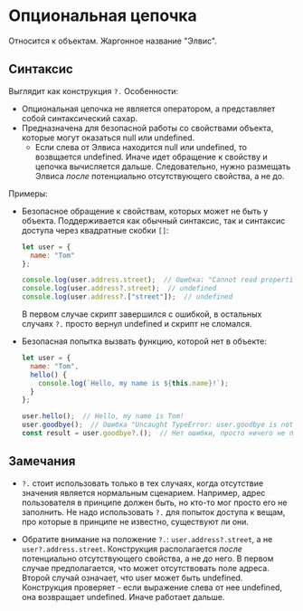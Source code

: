 # Опциональная цепочка

Относится к объектам. Жаргонное название "Элвис".

## Синтаксис

Выглядит как конструкция `?.` Особенности:

* Опциональная цепочка не является оператором, а представляет собой синтаксический сахар.
* Предназначена для безопасной работы со свойствами объекта, которые могут оказаться null или undefined.
  * Если слева от Элвиса находится null или undefined, то возвщается undefined. Иначе идет обращение к свойству и цепочка вычисляется дальше. Следовательно, нужно размещать Элвиса *после* потенциально отсутствующего свойства, а не до.

Примеры:

* Безопасное обращение к свойствам, которых может не быть у объекта. Поддерживается как обычный синтаксис, так и синтаксис доступа через квадратные скобки `[]`:

  ```javascript
  let user = {
    name: "Tom"
  };
  
  console.log(user.address.street);  // Ошибка: "Cannot read properties of undefined (reading 'street')"
  console.log(user.address?.street);  // undefined
  console.log(user.address?.["street"]);  // undefined
  ```

  В первом случае скрипт завершился с ошибкой, в остальных случаях `?.` просто вернул undefined и скрипт не сломался.

* Безопасная попытка вызвать функцию, которой нет в объекте:

  ```javascript
  let user = {
    name: "Tom",
    hello() {
      console.log(`Hello, my name is ${this.name}!`);
    }
  };
  
  user.hello();  // Hello, my name is Tom!
  user.goodbye();  // Ошибка "Uncaught TypeError: user.goodbye is not a function"
  const result = user.goodbye?.();  // Нет ошибки, просто ничего не произошло, result = undefined
  ```

## Замечания

* `?.` стоит использовать только в тех случаях, когда отсутствие значения является нормальным сценарием. Например, адрес пользователя в принципе должен быть, но кто-то мог просто его не заполнить. Не надо использовать `?.` для попыток доступа к вещам, про которые в принципе не известно, существуют ли они.

* Обратите внимание на положение `?.`: `user.address?.street`, а не `user?.address.street`. Конструкция располагается *после* потенциально отсутствующего свойства, а не *до* него. В первом случае предполагается, что может отсутствовать поле адреса. Второй случай означает, что user может быть undefined. Конструкция проверяет - если выражение слева от нее undefined, она возвращает undefined. Иначе работает дальше.

  